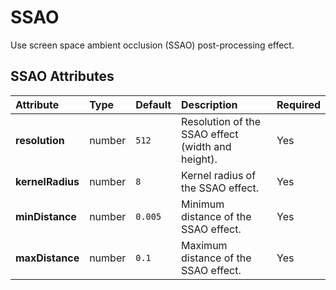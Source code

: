 
SSAO
====


Use screen space ambient occlusion (SSAO) post-processing effect.

SSAO Attributes
----------------

|Attribute|Type|Default|Description|Required|
| :--- | :--- | :--- | :--- | :--- |
|**resolution**|number|```512```|Resolution of the SSAO effect (width and height).|Yes|
|**kernelRadius**|number|```8```|Kernel radius of the SSAO effect.|Yes|
|**minDistance**|number|```0.005```|Minimum distance of the SSAO effect.|Yes|
|**maxDistance**|number|```0.1```|Maximum distance of the SSAO effect.|Yes|
